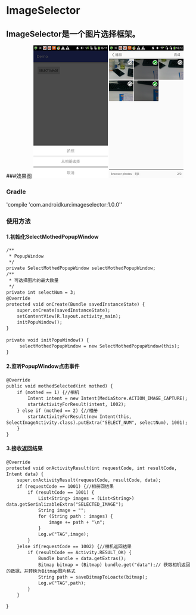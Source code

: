 # ImageSelector
## ImageSelector是一个图片选择框架。
###效果图
 ![github](https://github.com/AndroidKun/ImageSelector/blob/master/images/Screenshot_2016-09-13-16-11-21.png)
  ![github](https://github.com/AndroidKun/ImageSelector/blob/master/images/Screenshot_2016-09-13-16-12-21.png)
### Gradle
'compile 'com.androidkun:imageselector:1.0.0''
### 使用方法
#### 1.初始化SelectMothedPopupWindow

    /**
     * PopupWindow
     */
    private SelectMothedPopupWindow selectMothedPopupWindow;
    /**
     * 可选择图片的最大数量
     */
    private int selectNum = 3;
    @Override
    protected void onCreate(Bundle savedInstanceState) {
        super.onCreate(savedInstanceState);
        setContentView(R.layout.activity_main);
        initPopuWindow();
    }

    private void initPopuWindow() {
         selectMothedPopupWindow = new SelectMothedPopupWindow(this);
    }

#### 2.监听PopupWindow点击事件

    @Override
    public void mothedSelected(int mothed) {
        if (mothed == 1) {//相机
            Intent intent = new Intent(MediaStore.ACTION_IMAGE_CAPTURE);
            startActivityForResult(intent, 1002);
        } else if (mothed == 2) {//相册
            startActivityForResult(new Intent(this, SelectImageActivity.class).putExtra("SELECT_NUM", selectNum), 1001);
        }
    }
 
 #### 3.接收返回结果


    @Override
    protected void onActivityResult(int requestCode, int resultCode, Intent data) {
        super.onActivityResult(requestCode, resultCode, data);
        if (requestCode == 1001) {//相册回结果
            if (resultCode == 1001) {
                List<String> images = (List<String>) data.getSerializableExtra("SELECTED_IMAGE");
                String image = "";
                for (String path : images) {
                    image += path + "\n";
                }
                Log.w("TAG",image);
            }
        }else if(requestCode == 1002) {//相机返回结果
            if (resultCode == Activity.RESULT_OK) {
                Bundle bundle = data.getExtras();
                Bitmap bitmap = (Bitmap) bundle.get("data");// 获取相机返回的数据，并转换为Bitmap图片格式
                String path = saveBitmapToLoacte(bitmap);
                Log.w("TAG",path);
            }
        }
   }
 

 

